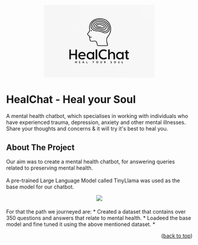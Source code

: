 <div align="center">
  <img src="https://raw.githubusercontent.com/AxelStrange/HealChat/main/Assets/HealChat.png" width="300"/>
</div>

# HealChat - Heal your Soul <br>
A mental health chatbot, which specialises in working with individuals who have experienced trauma, depression, anxiety and other mental illnesses. Share your thoughts and concerns & it will try it's best
to heal you.

<!-- ABOUT THE PROJECT -->
## About The Project

Our aim was to create a mental health chatbot, for answering queries related to preserving mental health.
<br><br>
A pre-trained Large Language Model called TinyLlama was used as the base model for our chatbot.
<div align="center">
  <img src="https://raw.githubusercontent.com/jzhang38/TinyLlama/main/.github/TinyLlama_logo.png" width="300"/>
</div>
<br>
For that the path we journeyed are:
* Created a dataset that contains over 350 questions and answers that relate to mental health.
* Loadeed the base model and fine tuned it using the above mentioned dataset.
* 


<p align="right">(<a href="#readme-top">back to top</a>)</p>
